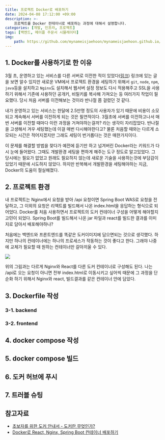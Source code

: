 ```yaml
---
title: 프로젝트 Docker로 배포하기
date: 2024-04-08 17:12:00 +09:00
description: >-
    프로젝트를 Docker 컨테이너로 배포하는 과정에 대해서 설명합니다.
categories: [개발, 인프라, 프로젝트]
tags: [백엔드, 메이플 주문서 시뮬레이터]
img:
    path: https://github.com/mynameisjaehoon/mynameisjaehoon.github.io/assets/76734067/9dd04f22-e5dd-4931-a077-23fb0ee02726
---
```


## 1. Docker를 사용하기로 한 이유

3월 초, 운영하고 있는 서비스를 다른 서버로 이전한 적이 있었다([링크](https://velog.io/@januaryone/%EB%8B%A4%EB%A5%B8-%EC%84%9C%EB%B2%84%EB%A1%9C-%ED%94%84%EB%A1%9C%EC%A0%9D%ED%8A%B8-%EC%9D%B4%EC%A0%84%ED%95%98%EA%B8%B0)) 링크에 있는 글을 보면 알수 있지만 새로운 VM에서 프로젝트 환경을 세팅하기 위해서 `git`, `node`, `npm`, `java`등을 설치하고 `Nginx`도 설치해서 웹서버 설정 정보도 다시 적용해주고 SSL을 사용하기 위해서 기존에 사용하던 공개키, 비밀키를 복사해 가져오는 등 여러가지 작업이 필요했다. 당시 처음 서버를 이전해보는 것이라 반나절 쯤 걸렸던 것 같다.

내가 운영하고 있는 서비스는 한달에 2.5만명 정도의 사용자가 있기 때문에 비용이 소모되고 계속해서 서버를 이전하게 되는 것은 필연적이다. 3월초에 서버를 이전하고나서 매번 서버를 이전할 때마다 이런 과정을 거쳐야하는걸까? 라는 생각이 자리잡았다. 반나절을 고생해서 겨우 세팅했는데 이걸 매번 다시해야한다고? 물론 처음할 때와는 다르게 소모되는 시간은 적어지겠지만 그래도 세팅이 번거롭다는 것은 매한가지이다.

이 문제를 해결할 방법을 찾다가 예전에 듣기만 하고 넘겨버린 Docker라는 키워드가 다시 눈에 들어왔다. 그때도 개발환경 세팅을 편하게 해주는 도구 정도로 알고있었다. 그 당시에는 필요가 없었고 원래도 필요하지 않는데 새로운 기술을 사용하는것에 부담감이 있었기 때문에 시도하지 않았다. 하지만 반복해서 개발환경을 세팅해야하는 지금, Docker의 도움이 절실해졌다.

## 2. 프로젝트 환경
내 프로젝트는 Nginx에서 요청을 받아 /api 요청이면 Spring Boot WAS로 요청을 전달하고, 그 이외의 요청은 리액트를 빌드해서 나온 index.html을 응답하는 형식으로 되어었다. Docker를 처음 사용하면서 프로젝트의 도커 컨테이너 구성을 어떻게 해야할지 고민이 되었다. Spring Boot를 빌드해서 나온 jar 파일과 react를 빌드한 결과를 이미지로 담아서 배포해야하나?

처음에는 백엔드와 프론트엔드를 똑같은 도커이미지에 담으면되는 것으로 생각했다. 하지만 하나의 컨테이너에는 하나의 프로세스가 작동하는 것이 좋다고 한다. 그래야 나중에 교체가 필요할 때 원하는 컨테이너만 갈아끼울 수 있다.

![](https://github.com/mynameisjaehoon/mynameisjaehoon.github.io/assets/76734067/4321355d-a195-4661-882b-524992941b40)

위의 그림과는 다르게 Nginx와 React를 다른 도커 컨테이너로 구성해도 된다. 나는 /api로 오는 요청이 아니면 전부 index.html로 이동시키고 싶어씩 때문에 그 과정을 단순화 하기 위해서 Nginx와 react, 빌드결과를 같은 컨테이너 안에 담았다.


## 3. Dockerfile 작성

### 3-1. backend

### 3-2. frontend

## 4. docker compose 작성

## 5. docker compose 빌드

## 6. 도커 허브에 푸시

## 7. 트러블 슈팅


## 참고자료
- [초보자를 위한 도커 안내서 - 도커란 무엇인가?](https://subicura.com/2017/01/19/docker-guide-for-beginners-1.html)
- [Docker로 React, Nginx, Spring Boot 컨테이너 배포하기](https://oozoowos.tistory.com/entry/Docker%EB%A1%9C-React-Nginx-Spring-Boot-%EC%BB%A8%ED%85%8C%EC%9D%B4%EB%84%88-%EB%B0%B0%ED%8F%AC%ED%95%98%EA%B8%B0)